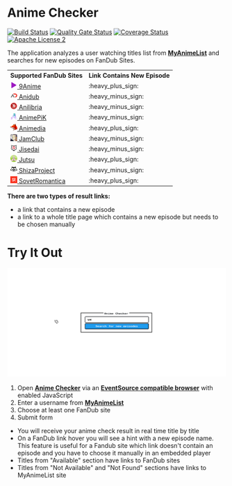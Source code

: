 # Anime Checker

[![Build Status](https://travis-ci.com/nasirov/anime-checker.svg?branch=master)](https://travis-ci.com/nasirov/anime-checker)
[![Quality Gate Status](https://sonarcloud.io/api/project_badges/measure?project=nasirov_anime-checker&metric=alert_status)](https://sonarcloud.io/dashboard?id=nasirov_anime-checker)
[![Coverage Status](https://coveralls.io/repos/github/nasirov/anime-checker/badge.svg?branch=master)](https://coveralls.io/github/nasirov/anime-checker?branch=master)
[![Apache License 2](https://img.shields.io/badge/license-ASF2-blue.svg)](https://www.apache.org/licenses/LICENSE-2.0.txt)

The application analyzes a user watching titles list from **[MyAnimeList](https://myanimelist.net/)** and searches for new episodes on FanDub Sites.

<table>
  <tbody>
  <tr>
    <th>Supported FanDub Sites</th>
    <th>Link Contains New Episode</th>
  </tr>
  <tr>
    <td><a href="https://www13.9anime.to/" target="_blank"><img src="/images/favicons/9anime.png" alt="9anime"> 9Anime</a></td>
    <td>:heavy_plus_sign:</td>
  </tr>
  <tr>
    <td><a href="https://anime.anidub.life/" target="_blank"><img src="/images/favicons/anidub.png" alt="anidub"> Anidub</a></td>
    <td>:heavy_minus_sign:</td>
  </tr>
  <tr>
    <td><a href="https://www.anilibria.tv/" target="_blank"><img src="/images/favicons/anilibria.png" alt="anilibria"> Anilibria</a></td>
    <td>:heavy_minus_sign:</td>
  </tr>
  <tr>
    <td><a href="https://animepik.org/" target="_blank"><img src="/images/favicons/animepik.png" alt="animepik"> AnimePiK</a></td>
    <td>:heavy_minus_sign:</td>
  </tr>
  <tr>
    <td><a href="https://online.animedia.tv" target="_blank"><img src="/images/favicons/animedia.png" alt="animedia"> Animedia</a></td>
    <td>:heavy_plus_sign:</td>
  </tr>
  <tr>
    <td><a href="https://jamclub.cc/" target="_blank"><img src="/images/favicons/jamClub.png" alt="jamClub"> JamClub</a></td>
    <td>:heavy_minus_sign:</td>
  </tr>
  <tr>
    <td><a href="https://jisedai.tv/" target="_blank"><img src="/images/favicons/jisedai.png" alt="jisedai"> Jisedai</a></td>
    <td>:heavy_minus_sign:</td>
  </tr>
  <tr>
    <td><a href="https://jut.su/" target="_blank"><img src="/images/favicons/jutsu.png" alt="jutsu"> Jutsu</a></td>
    <td>:heavy_plus_sign:</td>
  </tr>
  <tr>
    <td><a href="https://shiza-project.com/" target="_blank"><img src="/images/favicons/shizaProject.png" alt="shizaProject"> ShizaProject</a></td>
    <td>:heavy_minus_sign:</td>
  </tr>
  <tr>
    <td><a href="https://sovetromantica.com/" target="_blank"><img src="/images/favicons/sovetRomantica.png" alt="sovetRomantica"> SovetRomantica</a></td>
    <td>:heavy_plus_sign:</td>
  </tr>
  </tbody>
</table>

**There are two types of result links:**

- a link that contains a new episode
- a link to a whole title page which contains a new episode but needs to be chosen manually

# Try It Out

![Flow](/images/flow.gif)

1. Open **[Anime Checker](https://anime-checker.herokuapp.com/)** via an **[EventSource compatible browser](https://developer.mozilla.org/en-US/docs/Web/API/EventSource#Browser_compatibility)**  with enabled JavaScript
2. Enter a username from **[MyAnimeList](https://myanimelist.net/)**
3. Choose at least one FanDub site
4. Submit form

- You will receive your anime check result in real time title by title
- On a FanDub link hover you will see a hint with a new episode name. This feature is useful for a Fandub site which link doesn't contain an episode and you have to choose it manually in an embedded player
- Titles from "Available" section have links to FanDub sites
- Titles from "Not Available" and "Not Found" sections have links to MyAnimeList site